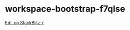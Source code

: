 # workspace-bootstrap-f7qlse

[Edit on StackBlitz ⚡️](https://stackblitz.com/edit/workspace-bootstrap-f7qlse)